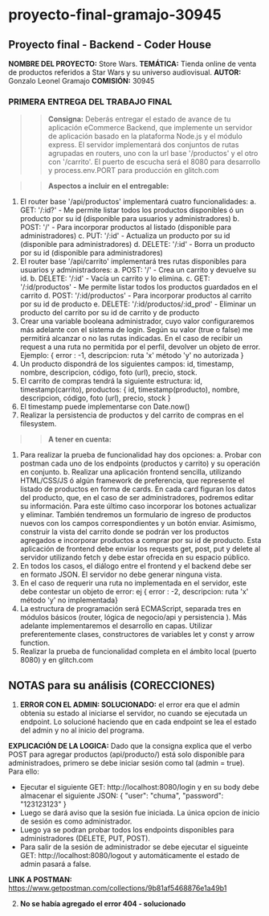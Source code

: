 # proyecto-final-gramajo-30945
## Proyecto final - Backend - Coder House

**NOMBRE DEL PROYECTO:** Store Wars.
**TEMÁTICA:** Tienda online de venta de productos referidos a Star Wars y su universo audiovisual.
**AUTOR:** Gonzalo Leonel Gramajo
**COMISIÓN:** 30945

### PRIMERA ENTREGA DEL TRABAJO FINAL

>>**Consigna:** Deberás entregar el estado de avance de tu aplicación eCommerce Backend, que
implemente un servidor de aplicación basado en la plataforma Node.js y el módulo express. El
servidor implementará dos conjuntos de rutas agrupadas en routers, uno con la url base
'/productos' y el otro con '/carrito'. El puerto de escucha será el 8080 para desarrollo y
process.env.PORT para producción en glitch.com

>>**Aspectos a incluir en el entregable:**
1. El router base '/api/productos' implementará cuatro funcionalidades:
a. GET: '/:id?' - Me permite listar todos los productos disponibles ó un producto por su id (disponible para usuarios y administradores)
b. POST: '/' - Para incorporar productos al listado (disponible para administradores)
c. PUT: '/:id' - Actualiza un producto por su id (disponible para administradores)
d. DELETE: '/:id' - Borra un producto por su id (disponible para administradores)
2. El router base '/api/carrito' implementará tres rutas disponibles para usuarios y administradores:
a. POST: '/' - Crea un carrito y devuelve su id.
b. DELETE: '/:id' - Vacía un carrito y lo elimina.
c. GET: '/:id/productos' - Me permite listar todos los productos guardados en el carrito
d. POST: '/:id/productos' - Para incorporar productos al carrito por su id de producto
e. DELETE: '/:id/productos/:id_prod' - Eliminar un producto del carrito por su id de carrito y de producto
3. Crear una variable booleana administrador, cuyo valor configuraremos más adelante con el sistema de login. Según su valor (true o false) me permitirá alcanzar o no las rutas indicadas. En el caso de recibir un request a una ruta no permitida por el perfil, devolver un objeto de error. Ejemplo: { error : -1, descripcion: ruta 'x' método 'y' no autorizada }
5. Un producto dispondrá de los siguientes campos: id, timestamp, nombre, descripcion, código, foto (url), precio, stock.
6. El carrito de compras tendrá la siguiente estructura:
id, timestamp(carrito), productos: { id, timestamp(producto), nombre, descripcion, código, foto (url), precio, stock }
7. El timestamp puede implementarse con Date.now()
8. Realizar la persistencia de productos y del carrito de compras en el filesystem.

>>**A tener en cuenta:**
1. Para realizar la prueba de funcionalidad hay dos opciones:
a. Probar con postman cada uno de los endpoints (productos y carrito) y su operación en conjunto.
b. Realizar una aplicación frontend sencilla, utilizando HTML/CSS/JS ó algún framework de preferencia, que represente el listado de productos en forma de cards. En cada card figuran los datos del producto, que, en el caso de ser administradores, podremos editar su información. Para este último caso incorporar los botones actualizar y eliminar.
También tendremos un formulario de ingreso de productos nuevos con los campos
correspondientes y un botón enviar. Asimismo, construir la vista del carrito donde se podrán ver los productos agregados e incorporar productos a comprar por su id de
producto. Esta aplicación de frontend debe enviar los requests get, post, put y delete al servidor utilizando fetch y debe estar ofrecida en su espacio público.
2. En todos los casos, el diálogo entre el frontend y el backend debe ser en formato JSON. El servidor no debe generar ninguna vista.
3. En el caso de requerir una ruta no implementada en el servidor, este debe contestar un objeto de error: ej { error : -2, descripcion: ruta 'x' método 'y' no implementada}
4. La estructura de programación será ECMAScript, separada tres en módulos básicos (router, lógica de negocio/api y persistencia ). Más adelante implementaremos el desarrollo en capas. Utilizar preferentemente clases, constructores de variables let y const y arrow function.
5. Realizar la prueba de funcionalidad completa en el ámbito local (puerto 8080) y en glitch.com

## NOTAS para su análisis (CORECCIONES)

1. **ERROR CON EL ADMIN: SOLUCIONADO:** el error era que el admin obtenia su estado al iniciarse el servidor, no cuando se ejecutada un endpoint. Lo solucioné haciendo que en cada endpoint se lea el estado del admin y no al inicio del programa.

**EXPLICACIÓN DE LA LOGICA:** Dado que la consigna explica que el verbo POST para agregar productos (api/producto/) está solo disponible para administradoes, primero se debe iniciar sesión como tal (admin = true). Para ello:
* Ejecutar el siguiente GET: http://localhost:8080/login y en su body debe almacenar el siguiente JSON:
{
    "user": "chuma",
    "password": "123123123"
}
* Luego se dará aviso que la sesión fue iniciada. La única opcion de inicio de sesión es como administrador.
* Luego ya se podran probar todos los endpoints disponibles para administradores (DELETE, PUT, POST).
* Para salir de la sesión de administrador se debe ejecutar el sigueinte GET: http://localhost:8080/logout y automáticamente el estado de admin pasará a false.

**LINK A POSTMAN:** https://www.getpostman.com/collections/9b81af5468876e1a49b1

2. **No se había agregado el error 404 - solucionado**
